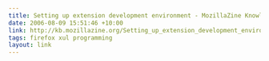 ```yaml
---
title: Setting up extension development environment - MozillaZine Knowledge Base
date: 2006-08-09 15:51:46 +10:00
link: http://kb.mozillazine.org/Setting_up_extension_development_environment
tags: firefox xul programming
layout: link
---
```

